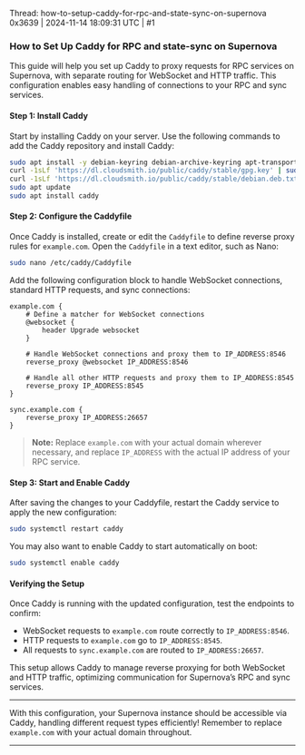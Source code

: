 Thread: how-to-setup-caddy-for-rpc-and-state-sync-on-supernova
0x3639 | 2024-11-14 18:09:31 UTC | #1

### How to Set Up Caddy for RPC and state-sync on Supernova

This guide will help you set up Caddy to proxy requests for RPC services on Supernova, with separate routing for WebSocket and HTTP traffic. This configuration enables easy handling of connections to your RPC and sync services.

#### Step 1: Install Caddy

Start by installing Caddy on your server. Use the following commands to add the Caddy repository and install Caddy:

```bash
sudo apt install -y debian-keyring debian-archive-keyring apt-transport-https curl
curl -1sLf 'https://dl.cloudsmith.io/public/caddy/stable/gpg.key' | sudo gpg --dearmor -o /usr/share/keyrings/caddy-stable-archive-keyring.gpg
curl -1sLf 'https://dl.cloudsmith.io/public/caddy/stable/debian.deb.txt' | sudo tee /etc/apt/sources.list.d/caddy-stable.list
sudo apt update
sudo apt install caddy
```

#### Step 2: Configure the Caddyfile

Once Caddy is installed, create or edit the `Caddyfile` to define reverse proxy rules for `example.com`. Open the `Caddyfile` in a text editor, such as Nano:

```bash
sudo nano /etc/caddy/Caddyfile
```

Add the following configuration block to handle WebSocket connections, standard HTTP requests, and sync connections:

```caddyfile
example.com {
    # Define a matcher for WebSocket connections
    @websocket {
        header Upgrade websocket
    }

    # Handle WebSocket connections and proxy them to IP_ADDRESS:8546
    reverse_proxy @websocket IP_ADDRESS:8546

    # Handle all other HTTP requests and proxy them to IP_ADDRESS:8545
    reverse_proxy IP_ADDRESS:8545
}

sync.example.com {
    reverse_proxy IP_ADDRESS:26657
}
```

> **Note:** Replace `example.com` with your actual domain wherever necessary, and replace `IP_ADDRESS` with the actual IP address of your RPC service.

#### Step 3: Start and Enable Caddy

After saving the changes to your Caddyfile, restart the Caddy service to apply the new configuration:

```bash
sudo systemctl restart caddy
```

You may also want to enable Caddy to start automatically on boot:

```bash
sudo systemctl enable caddy
```

#### Verifying the Setup

Once Caddy is running with the updated configuration, test the endpoints to confirm:
- WebSocket requests to `example.com` route correctly to `IP_ADDRESS:8546`.
- HTTP requests to `example.com` go to `IP_ADDRESS:8545`.
- All requests to `sync.example.com` are routed to `IP_ADDRESS:26657`.

This setup allows Caddy to manage reverse proxying for both WebSocket and HTTP traffic, optimizing communication for Supernova’s RPC and sync services.

---

With this configuration, your Supernova instance should be accessible via Caddy, handling different request types efficiently! Remember to replace `example.com` with your actual domain throughout.

-------------------------

